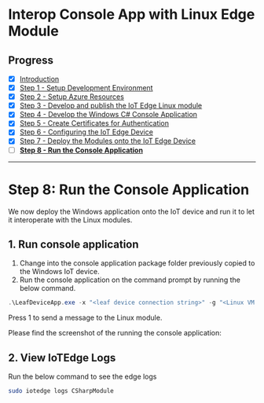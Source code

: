 # Interop Console App with Linux Edge Module
## Progress

- [x] [Introduction](../readme.md)  
- [x] [Step 1 - Setup Development Environment](./Setup%20Development%20Environment.MD)   
- [x] [Step 2 - Setup Azure Resources](./Setup%20Azure%20Resources.MD)  
- [x] [Step 3 - Develop and publish the IoT Edge Linux module](./Develop%20and%20publish%20the%20IoT%20edge%20Linux%20module.MD)  
- [x] [Step 4 - Develop the Windows C# Console Application](./Develop%20the%20Windows%20C%23%20Console%20Application.MD)  
- [x] [Step 5 - Create Certificates for Authentication](./Create%20Certificates%20for%20Authentication.MD)  
- [x] [Step 6 - Configuring the IoT Edge Device](./Configuring%20the%20IoT%20Edge%20Device.MD)  
- [x] [Step 7 - Deploy the Modules onto the IoT Edge Device](./Deploy%20the%20Modules%20onto%20the%20IoT%20Edge%20Device.MD)  
- [ ] [**Step 8 - Run the Console Application**](./Run%20the%20Console%20Application.MD)  
---

# Step 8: Run the Console Application
We now deploy the Windows application onto the IoT device and run it to let it interoperate with the Linux modules.

## 1. Run console application
1.  Change into the console application package folder previously copied to the Windows IoT device.
2.  Run the console application on the command prompt by running the below command.
```powershell
.\LeafDeviceApp.exe -x "<leaf device connection string>" -g "<Linux VM IP address>" -c "<full path to root CA certificate>"
```
Press 1 to send a message to the Linux module.

Please find the screenshot of the running the console application:

## 2. View IoTEdge Logs
Run the below command to see the edge logs
```bash
sudo iotedge logs CSharpModule
```

